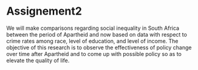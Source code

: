 # Assignement2
We will make comparisons regarding social inequality in South Africa between the period of Apartheid and now based on data with respect to crime rates among race, level of education, and level of income. The objective of this research is to observe the effectiveness of policy change over time after Apartheid and to come up with possible policy so as to elevate the quality of life. 
